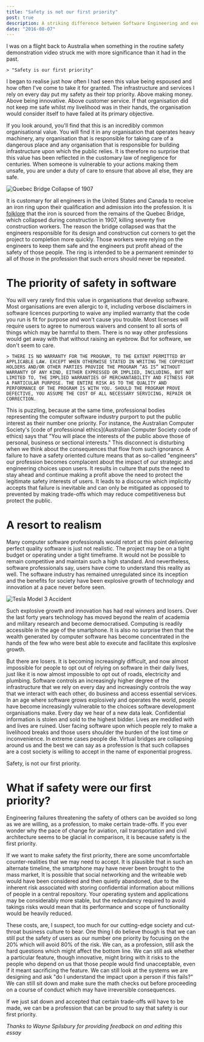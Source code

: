 ```yaml
---
title: "Safety is not our first priority"
post: true
description: A striking difference between Software Engineering and every other Engineering
date: "2016-08-07"
---
```


I was on a flight back to Australia when something in the routine safety demonstration video struck me with more significance than it had in the past.

```
> "Safety is our first priority"
```

I began to realise just how often I had seen this value being espoused and how often I've come to take it for granted. The infrastructure and services I rely on every day put my safety as their top priority. Above making money. Above being innovative. Above customer service. If that organisation did not keep me safe whilst my livelihood was in their hands, the organisation would consider itself to have failed at its primary objective.

If you look around, you'll find that this is an incredibly common organisational value. You will find it in any organisation that operates heavy machinery, any organisation that is responsible for taking care of a dangerous place and any organisation that is responsible for building infrastructure upon which the public relies. It is therefore no surprise that this value has been reflected in the customary law of negligence for centuries. When someone is vulnerable to your actions making them unsafe, you are under a duty of care to ensure that above all else, they are safe.

![Quebec Bridge Collapse of 1907](https://sspilsbury-com-images.s3.amazonaws.com/posts/wordpress/images/Quebec_Bridge_Collapse_of_1907.jpg)

It is customary for all engineers in the United States and Canada to receive an iron ring upon their qualification and admission into the profession. It is [folklore](https://en.wikipedia.org/wiki/Iron_Ring) that the iron is sourced from the remains of the Quebec Bridge, which collapsed during construction in 1907, killing seventy five construction workers. The reason the bridge collapsed was that the engineers responsible for its design and construction cut corners to get the project to completion more quickly. Those workers were relying on the engineers to keep them safe and the engineers put profit ahead of the safety of those people. The ring is intended to be a permanent reminder to all of those in the profession that such errors should never be repeated.

# The priority of safety in software

You will very rarely find this value in organisations that develop software. Most organisations are even allergic to it, including verbose disclaimers in software licences purporting to waive any implied warranty that the code you run is fit for purpose and won't cause you trouble. Most licenses will require users to agree to numerous waivers and consent to all sorts of things which may be harmful to them. There is no way other professions would get away with that without raising an eyebrow. But for software, we don't seem to care.

```
> THERE IS NO WARRANTY FOR THE PROGRAM, TO THE EXTENT PERMITTED BY APPLICABLE LAW. EXCEPT WHEN OTHERWISE STATED IN WRITING THE COPYRIGHT HOLDERS AND/OR OTHER PARTIES PROVIDE THE PROGRAM “AS IS” WITHOUT WARRANTY OF ANY KIND, EITHER EXPRESSED OR IMPLIED, INCLUDING, BUT NOT LIMITED TO, THE IMPLIED WARRANTIES OF MERCHANTABILITY AND FITNESS FOR A PARTICULAR PURPOSE. THE ENTIRE RISK AS TO THE QUALITY AND PERFORMANCE OF THE PROGRAM IS WITH YOU. SHOULD THE PROGRAM PROVE DEFECTIVE, YOU ASSUME THE COST OF ALL NECESSARY SERVICING, REPAIR OR CORRECTION.
```

This is puzzling, because at the same time, professional bodies representing the computer software industry purport to put the public interest as their number one priority. For instance, the Australian Computer Society's [code of professional ethics](Australian Computer Society code of ethics) says that "You will place the interests of the public above those of personal, business or sectional interests." This disconnect is disturbing when we think about the consequences that flow from such ignorance. A failure to have a safety oriented culture means that as so-called "engineers" our profession becomes complacent about the impact of our strategic and engineering choices upon users. It results in culture that puts the need to stay ahead and continue making a profit above the need to protect the legitimate safety interests of users. It leads to a discourse which implicitly accepts that failure is inevitable and can only be mitigated as opposed to prevented by making trade-offs which may reduce competitiveness but protect the public.

# A resort to realism

Many computer software professionals would retort at this point delivering perfect quality software is just not realistic. The project may be on a tight budget or operating under a tight timeframe. It would not be possible to remain competitive and maintain such a high standard. And nevertheless, software professionals say, users have come to understand this reality as well. The software industry has remained unregulated since its inception and the benefits for society have been explosive growth of technology and innovation at a pace never before seen.

![Tesla Model 3 Accident](http://cdn.bgr.com/2016/05/tesla-model-s-accident-germany-3.jpg?quality=98&strip=all&w=624)

Such explosive growth and innovation has had real winners and losers. Over the last forty years technology has moved beyond the realm of academia and military research and become democratised. Computing is readily accessible in the age of the smartphone. It is also no surprise then that the wealth generated by computer software has become concentrated in the hands of the few who were best able to execute and facilitate this explosive growth.

But there are losers. It is becoming increasingly difficult, and now almost impossible for people to opt out of relying on software in their daily lives, just like it is now almost impossible to opt out of roads, electricity and plumbing. Software controls an increasingly higher degree of the infrastructure that we rely on every day and increasingly controls the way that we interact with each other, do business and access essential services. In an age where software grows explosively and operates the world, people have become increasingly vulnerable to the choices software development organisations make. Every day we hear of a new data leak. Confidential information is stolen and sold to the highest bidder. Lives are meddled with and lives are ruined. User facing software upon which people rely to make a livelihood breaks and those users shoulder the burden of the lost time or inconvenience. In extreme cases people die. Virtual bridges are collapsing around us and the best we can say as a profession is that such collapses are a cost society is willing to accept in the name of exponential progress.

Safety, is not our first priority.

# What if safety were our first priority?

Engineering failures threatening the safety of others can be avoided so long as we are willing, as a profession, to make certain trade-offs. If you ever wonder why the pace of change for aviation, rail transportation and civil architecture seems to be glacial in comparison, it is because safety is the first priority.

If we want to make safety the first priority, there are some uncomfortable counter-realities that we may need to accept. It is plausible that in such an alternate timeline, the smartphone may have never been brought to the mass market, It is possible that social networking and the writeable web would have been considered and then quietly abandoned, due to the inherent risk associated with storing confidential information about millions of people in a central repository. Your operating system and applications may be considerably more stable, but the redundancy required to avoid takings risks would mean that its performance and scope of functionality would be heavily reduced.

These costs, are, I suspect, too much for our cutting-edge society and cut- throat business culture to bear. One thing I do believe though is that we can still put the safety of users as our number one priority by focusing on the 20% which will avoid 80% of the risk. We can, as a profession, still ask the hard questions which might affect the bottom line. We can still ask whether a particular feature, though innovative, might bring with it risks to the people who depend on us that those people would find unacceptable, even if it meant sacrificing the feature. We can still look at the systems we are designing and ask "do I understand the impact upon a person if this fails?" We can still sit down and make sure the math checks out before proceeding on a course of conduct which may have irreversible consequences.

If we just sat down and accepted that certain trade-offs will have to be made, we can be a profession that can be proud to say that safety is our first priority.

_Thanks to Wayne Spilsbury for providing feedback on and editing this essay_

